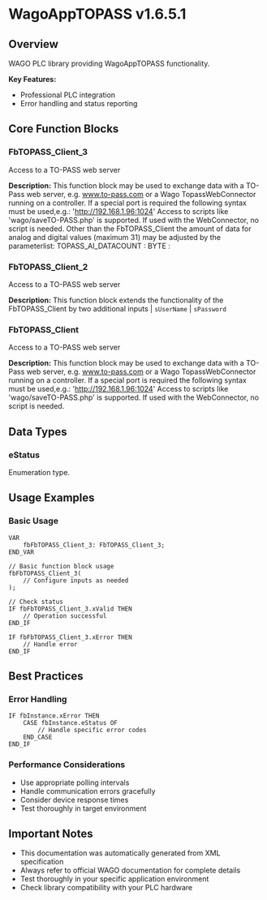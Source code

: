 # WagoAppTOPASS v1.6.5.1

## Overview
WAGO PLC library providing WagoAppTOPASS functionality.

**Key Features:**
- Professional PLC integration
- Error handling and status reporting

## Core Function Blocks

### FbTOPASS_Client_3
Access to a TO-PASS web server

**Description:**
This function block may be used to exchange data with a TO-Pass web server, e.g. www.to-pass.com or a Wago TopassWebConnector running on a controller. If a special port is required the following syntax must be used,e.g.: 'http://192.168.1.96:1024' Access to scripts like 'wago/saveTO-PASS.php' is supported. If used with the WebConnector, no script is needed. Other than the FbTOPASS_Client the amount of data for analog and digital values (maximum 31) may be adjusted by the parameterlist: TOPASS_AI_DATACOUNT : BYTE :

### FbTOPASS_Client_2
Access to a TO-PASS web server

**Description:**
This function block extends the functionality of the FbTOPASS_Client by two additional inputs | ``sUserName`` | ``sPassword ``

### FbTOPASS_Client
Access to a TO-PASS web server

**Description:**
This function block may be used to exchange data with a TO-Pass web server, e.g. www.to-pass.com or a Wago TopassWebConnector running on a controller. If a special port is required the following syntax must be used,e.g.: 'http://192.168.1.96:1024' Access to scripts like 'wago/saveTO-PASS.php' is supported. If used with the WebConnector, no script is needed.

## Data Types

### eStatus
Enumeration type.

## Usage Examples

### Basic Usage
```iec
VAR
    fbFbTOPASS_Client_3: FbTOPASS_Client_3;
END_VAR

// Basic function block usage
fbFbTOPASS_Client_3(
    // Configure inputs as needed
);

// Check status
IF fbFbTOPASS_Client_3.xValid THEN
    // Operation successful
END_IF

IF fbFbTOPASS_Client_3.xError THEN
    // Handle error
END_IF
```

## Best Practices

### Error Handling
```iec
IF fbInstance.xError THEN
    CASE fbInstance.eStatus OF
        // Handle specific error codes
    END_CASE
END_IF
```

### Performance Considerations
- Use appropriate polling intervals
- Handle communication errors gracefully
- Consider device response times
- Test thoroughly in target environment

## Important Notes

- This documentation was automatically generated from XML specification
- Always refer to official WAGO documentation for complete details
- Test thoroughly in your specific application environment
- Check library compatibility with your PLC hardware

